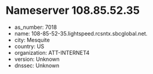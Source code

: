 # Nameserver 108.85.52.35

* as_number: 7018
* name: 108-85-52-35.lightspeed.rcsntx.sbcglobal.net.
* city: Mesquite
* country: US
* organization: ATT-INTERNET4
* version: Unknown
* dnssec: Unknown
